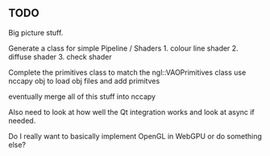 ## TODO

Big picture stuff.

Generate a class for simple Pipeline / Shaders 
    1. colour line shader
    2. diffuse shader
    3. check shader

Complete the primitives class to match the ngl::VAOPrimitives class
use nccapy obj to load obj files and add primitves

eventually merge all of this stuff into nccapy

Also need to look at how well the Qt integration works and look at async if needed.

Do I really want to basically implement OpenGL in WebGPU or do something else?


